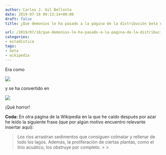```yaml
---
author: Carlos J. Gil Bellosta
date: 2019-07-18 09:13:14+00:00
draft: false
title: ¿Qué demonios le ha pasado a la página de la distribución beta en la Wikipedia?

url: /2019/07/18/que-demonios-le-ha-pasado-a-la-pagina-de-la-distribucion-beta-en-la-wikipedia/
categories:
- estadística
tags:
- beta
- wikipedia
---
```





Era como







![](/wp-uploads/2019/07/mickey_rourke_antes.jpg)








y se ha convertido en







![](/wp-uploads/2019/07/mickey_rourke_despues.jpg)








¡Qué horror!







**Coda:** En otra página de la Wikipedia en la que he caído después por azar he leído la siguiente frase (que por algún motivo encuentro relevante insertar aquí):







<blockquote>Los ríos arrastran sedimentos que consiguen colmatar y rellenar de lodo los lagos. Además, la proliferación de ciertas plantas, como el lirio acuático, los obstruye por completo.
>
> </blockquote>



